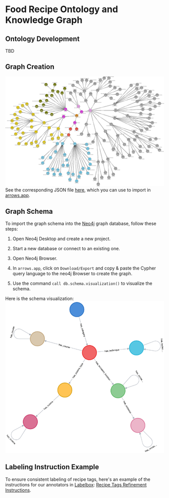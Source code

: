 # Food Recipe Ontology and Knowledge Graph

## Ontology Development

TBD

## Graph Creation

![Food Recipes Ontology](Food%20Recipes%20Ontology.png)
See the corresponding JSON file [here](Food%20Recipes%20Ontology.json), which you can use to import in [arrows.app](https://arrows.app).

## Graph Schema

To import the graph schema into the [Neo4j](https://neo4j.com) graph database, follow these steps:

1. Open Neo4j Desktop and create a new project.
2. Start a new database or connect to an existing one.
3. Open Neo4j Browser.
4. In `arrows.app`, click on `Download/Export` and copy & paste the Cypher query language to the neo4j Browser to create the graph.

5. Use the command `call db.schema.visualization()` to visualize the schema.

Here is the schema visualization:
![Graph Schema](schema.png)

## Labeling Instruction Example

To ensure consistent labeling of recipe tags, here's an example of the instructions for our annotators in [Labelbox](https://www.labelbox.com): [Recipe Tags Refinement Instructions](Recipe%20Tags%20Refinement%20Instructions.pdf).
